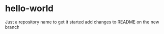 hello-world
===========

Just a repository name to get it started
add changes to README on the new branch
